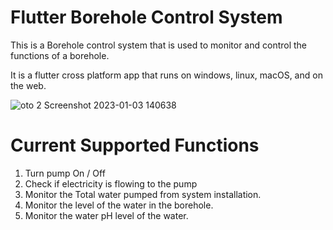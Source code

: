 # Flutter Borehole Control System
This is a Borehole control system that is used to monitor and control the functions of a borehole.

It is a flutter cross platform app that runs on windows, linux, macOS, and on the web.


![oto 2 Screenshot 2023-01-03 140638](https://user-images.githubusercontent.com/13314437/210345659-da8570fe-a72f-4ecd-b458-f03dd781ee57.png)


# Current Supported Functions
1. Turn pump On / Off
2. Check if electricity is flowing to the pump
3. Monitor the Total water pumped from system installation.
4. Monitor the level of the water in the borehole.
5. Monitor the water pH level of the water.
